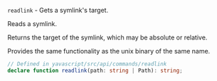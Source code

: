`readlink` - Gets a symlink's target.

Reads a symlink.

Returns the target of the symlink, which may be absolute or relative.

Provides the same functionality as the unix binary of the same name.

```ts
// Defined in yavascript/src/api/commands/readlink
declare function readlink(path: string | Path): string;
```
